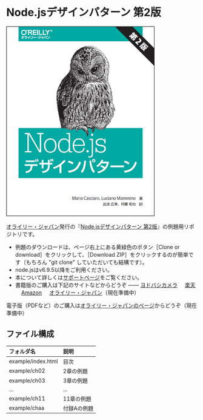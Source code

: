 # Node.jsデザインパターン 第2版

![表紙](ndp2.png)

[オライリー・ジャパン](https://www.oreilly.co.jp/books/9784873118734/)発行の『[Node.jsデザインパターン 第2版](https://www.marlin-arms.com/support/nodejs-design-patterns/)』の例題用リポジトリです。

<div>
<ul>
  <li>	
  例題のダウンロードは、ページ右上にある黄緑色のボタン［Clone or download］をクリックして、［Download ZIP］をクリックするのが簡単です（もちろん "git clone" していただいても結構です）。
  </li>
  <li>
  node.jsはv6.9.5以降をご利用ください。
  </li>
  <li>
  本について詳しくは<a href="https://www.marlin-arms.com/support/nodejs-design-patterns/">サポートページ</a>をご覧ください。
  </li>

<li>
	書籍版のご購入は下記のサイトなどからどうぞ &mdash;&mdash; 
			<a href="https://www.yodobashi.com/product/100000009003131243/">ヨドバシカメラ</a> &nbsp; &nbsp; <a href="https://books.rakuten.co.jp/rb/15874212/">楽天</a> &nbsp; &nbsp; <a href="https://www.amazon.co.jp/dp/4873118735">Amazon</a> &nbsp; &nbsp; <a href="https://www.oreilly.co.jp/books/9784873118734/">オライリー・ジャパン</a>（現在準備中）
</li>
</ul>

<p>
電子版（PDFなど）のご購入は<a href="https://www.oreilly.co.jp/books/9784873118734">オライリー・ジャパンのページ</a>からどうぞ（現在準備中）
</p>

</div>

## ファイル構成

|フォルダ名  |説明         |
|:--        |:--         |
|example/index.html       |目次    |
|example/ch02       |2章の例題    |
|example/ch03       |3章の例題    |
|...        |...         |
|example/ch11       |11章の例題   |
|example/chaa       |付録Aの例題   |

